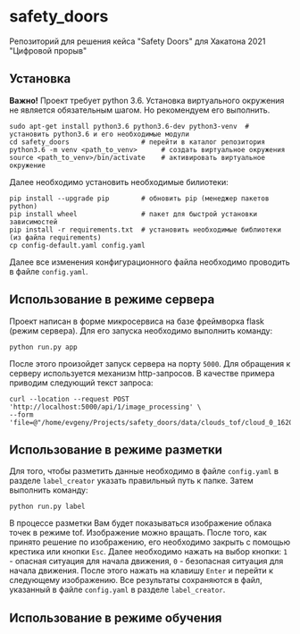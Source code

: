 # safety_doors
Репозиторий для решения кейса "Safety Doors" для Хакатона 2021 "Цифровой прорыв"

## Установка

__Важно!__ Проект требует python 3.6.
Установка виртуального окружения не является обязательным шагом. Но рекомендуем его выполнить.
  
```shell script
sudo apt-get install python3.6 python3.6-dev python3-venv  # установить python3.6 и его необходимые модули
cd safety_doors                  # перейти в каталог репозитория
python3.6 -m venv <path_to_venv>      # создать виртуальное окружения
source <path_to_venv>/bin/activate    # активировать виртуальное окружение 
```

Далее необходимо установить необходимые билиотеки:

```shell script
pip install --upgrade pip        # обновить pip (менеджер пакетов python)
pip install wheel                # пакет для быстрой установки зависимостей
pip install -r requirements.txt  # установить необходимые библиотеки (из файла requirements)
cp config-default.yaml config.yaml
```

Далее все изменения конфигурационного файла необходимо проводить в файле `config.yaml`.

## Использование в режиме сервера

Проект написан в форме микросервиса на базе фреймворка flask (режим сервера).
Для его запуска необходимо выполнить команду:

```shell script
python run.py app
```

После этого произойдет запуск сервера на порту `5000`. 
Для обращения к серверу используется механизм http-запросов.
В качестве примера приводим следующий текст запроса:

```shell
curl --location --request POST 'http://localhost:5000/api/1/image_processing' \
--form 'file=@"/home/evgeny/Projects/safety_doors/data/clouds_tof/cloud_0_1620665797175109.pcd.zip"'
```


## Использование в режиме разметки

Для того, чтобы разметить данные необходимо в файле `config.yaml` в разделе `label_creator` указать правильный путь к
папке. Затем выполнить команду:

```shell script
python run.py label
```

В процессе разметки Вам будет показываться изображение облака точек в режиме tof. Изображение можно вращать. После того,
как принято решение по изображению, его необходимо закрыть с помощью крестика или кнопки `Esc`. 
Далее необходимо нажать на выбор кнопки: `1` - опасная ситуация для начала движения, `0` - безопасная ситуация для 
начала движения. После этого нажать на клавишу `Enter` и перейти к следующему изображению. Все результаты сохраняются в
файл, указанный в файле `config.yaml` в разделе `label_creator`.


## Использование в режиме обучения



